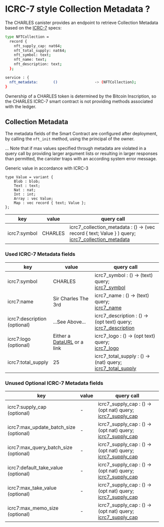 # ICRC-7 style Collection Metadata ?

The CHARLES canister provides an endpoint to retrieve Collection Metadata based on the [ICRC-7](https://github.com/dfinity/ICRC/blob/icrc7-wg-draft/ICRCs/ICRC-7/ICRC-7.md) specs:

```bash
type NFTCollection = 
  record {
    nft_supply_cap: nat64; 
    nft_total_supply: nat64; 
    nft_symbol: text; 
    nft_name: text; 
    nft_description: text;
  };

service : {
  nft_metadata:       ()                 -> (NFTCollection);
}
```

Ownership of a CHARLES token is determined by the Bitcoin Inscription, so the CHARLES ICRC-7 smart contract is not providing methods associated with the ledger.

## Collection Metadata

The metadata fields of the Smart Contract are configured after deployment, by calling the `nft_init` method, using the principal of the owner.

...
Note that if max values specified through metadata are violated in a query call by providing larger argument lists or resulting in larger responses than permitted, the canister traps with an according system error message.

Generic value in accordance with ICRC-3
```
type Value = variant { 
    Blob : blob; 
    Text : text; 
    Nat : nat;
    Int : int;
    Array : vec Value; 
    Map : vec record { text; Value }; 
};
```

| key | value | query call |
| - | - | - |
| icrc7:symbol  | CHARLES  | icrc7_collection_metadata : () -> (vec record { text; Value } ) query;<br>[icrc7_collection_metadata](https://github.com/dfinity/ICRC/blob/icrc7-wg-draft/ICRCs/ICRC-7/ICRC-7.md#icrc7_collection_metadata) |

### Used ICRC-7 Metadata fields

| key | value | query call |
| - | - | - |
| icrc7:symbol  | CHARLES  | icrc7_symbol : () -> (text) query;<br>[icrc7_symbol](https://github.com/dfinity/ICRC/blob/icrc7-wg-draft/ICRCs/ICRC-7/ICRC-7.md#icrc7_symbol) |
| icrc7:name  | Sir Charles The 3rd  |icrc7_name : () -> (text) query;<br>[icrc7_name](https://github.com/dfinity/ICRC/blob/icrc7-wg-draft/ICRCs/ICRC-7/ICRC-7.md#icrc7_name)|
| icrc7:description<br>(optional)  | ...See Above...   |icrc7_description : () -> (opt text) query;<br>[icrc7_description](https://github.com/dfinity/ICRC/blob/icrc7-wg-draft/ICRCs/ICRC-7/ICRC-7.md#icrc7_description)|
| icrc7:logo<br>(optional)  | Either a [DataURL](https://developer.mozilla.org/en-US/docs/Web/HTTP/Basics_of_HTTP/Data_URLs) or a link   |icrc7_logo : () -> (opt text) query;<br>[icrc7_logo](https://github.com/dfinity/ICRC/blob/icrc7-wg-draft/ICRCs/ICRC-7/ICRC-7.md#icrc7_logo)|
| icrc7:total_supply  | 25   |icrc7_total_supply : () -> (nat) query;<br>[icrc7_total_supply](https://github.com/dfinity/ICRC/blob/icrc7-wg-draft/ICRCs/ICRC-7/ICRC-7.md#icrc7_total_supply)|

### Unused Optional ICRC-7 Metadata fields

| key | value | query call |
| - | - | - |
| icrc7:supply_cap<br>(optional)  | -   |icrc7_supply_cap : () -> (opt nat) query;<br>[icrc7_supply_cap](https://github.com/dfinity/ICRC/blob/icrc7-wg-draft/ICRCs/ICRC-7/ICRC-7.md#icrc7_supply_cap)|
| icrc7:max_update_batch_size<br>(optional)  | -   |icrc7_supply_cap : () -> (opt nat) query;<br>[icrc7_supply_cap](https://github.com/dfinity/ICRC/blob/icrc7-wg-draft/ICRCs/ICRC-7/ICRC-7.md#icrc7_supply_cap)|
| icrc7:max_query_batch_size<br>(optional)  | -   |icrc7_supply_cap : () -> (opt nat) query;<br>[icrc7_supply_cap](https://github.com/dfinity/ICRC/blob/icrc7-wg-draft/ICRCs/ICRC-7/ICRC-7.md#icrc7_supply_cap)|
| icrc7:default_take_value<br>(optional)  | -   |icrc7_supply_cap : () -> (opt nat) query;<br>[icrc7_supply_cap](https://github.com/dfinity/ICRC/blob/icrc7-wg-draft/ICRCs/ICRC-7/ICRC-7.md#icrc7_supply_cap)|
| icrc7:max_take_value<br>(optional)  | -   |icrc7_supply_cap : () -> (opt nat) query;<br>[icrc7_supply_cap](https://github.com/dfinity/ICRC/blob/icrc7-wg-draft/ICRCs/ICRC-7/ICRC-7.md#icrc7_supply_cap)|
| icrc7:max_memo_size<br>(optional)  | -   |icrc7_supply_cap : () -> (opt nat) query;<br>[icrc7_supply_cap](https://github.com/dfinity/ICRC/blob/icrc7-wg-draft/ICRCs/ICRC-7/ICRC-7.md#icrc7_supply_cap)|

